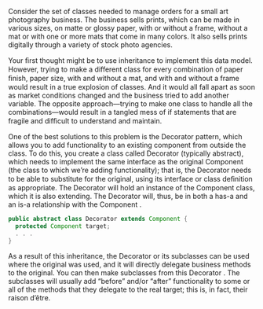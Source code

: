 
Consider the set of classes needed to manage orders for a small art photography business. The business sells prints, which can be made in various sizes, on matte or glossy paper, with or without a frame, without a mat or with one or more mats that come in many colors. It also sells prints digitally through a variety of stock photo agencies.

Your ﬁrst thought might be to use inheritance to implement this data model. However, trying to make a different class for every combination of paper ﬁnish, paper size, with and without a mat, and with and without a frame would result in a true explosion of classes. And it would all fall apart as soon as market conditions changed and the business tried to add another variable. The opposite approach—trying to make one class to handle all the combinations—would result in a tangled mess of if statements that are fragile and difﬁcult to understand and maintain.

One of the best solutions to this problem is the Decorator pattern, which
allows you to add functionality to an existing component from outside the
class. To do this, you create a class called Decorator (typically
abstract), which needs to implement the same interface as the original
Component (the class to which we’re adding functionality); that is, the
Decorator needs to be able to substitute for the original, using its
interface or class deﬁnition as appropriate. The Decorator will hold an
instance of the Component class, which it is also extending. The
Decorator will, thus, be in both a has-a and an is-a relationship with the
Component .

```java
public abstract class Decorator extends Component {
  protected Component target;
  . . .
}
```


As a result of this inheritance, the Decorator or its subclasses can be  used where the original was used, and it will directly delegate business methods to the original. You can then make subclasses from this Decorator . The subclasses will usually add “before” and/or “after” functionality to some or all of the methods that they delegate to the real target; this is, in fact, their raison d’être.